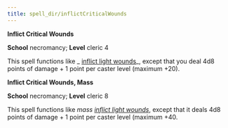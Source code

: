 ```yaml
---
title: spell_dir/inflictCriticalWounds
---
```

 **Inflict Critical Wounds**

**School** necromancy; **Level** cleric 4

This spell functions like _ [inflict light wounds](inflictLightWounds#_inflict-light-wounds)_, except that you deal 4d8 points of damage + 1 point per caster level (maximum +20).

**Inflict Critical Wounds, Mass**

**School** necromancy; **Level** cleric 8

This spell functions like _mass [inflict light wounds](inflictLightWounds#_inflict-light-wounds)_, except that it deals 4d8 points of damage + 1 point per caster level (maximum +40.

